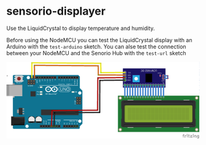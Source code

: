 # sensorio-displayer
Use the LiquidCrystal to display temperature and humidity.

Before using the NodeMCU you can test the LiquidCrystal display with an Arduino with the `test-arduino` sketch.
You can alse test the connection between your NodeMCU and the Senorio Hub with the `test-url` sketch

![Test Arduino](test-arduino.png)